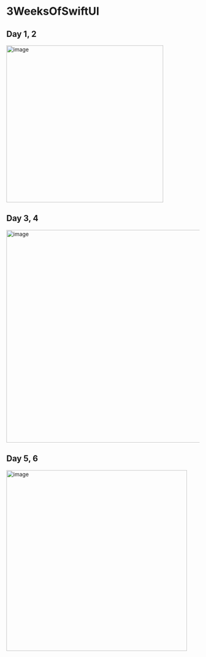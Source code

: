 # 3WeeksOfSwiftUI

## Day 1, 2
<img width="409" alt="image" src="https://user-images.githubusercontent.com/115053126/225030314-be4d0bde-b6f2-41a8-a311-f0fd11aeed11.png">

## Day 3, 4
<img width="554" alt="image" src="https://user-images.githubusercontent.com/115053126/225328830-c07a2ba7-ed97-44bd-946e-ca839761bc1d.png">

## Day 5, 6
<img width="471" alt="image" src="https://user-images.githubusercontent.com/115053126/225345339-4a1a21a6-d038-40b8-8be1-027c88ca057f.png">
